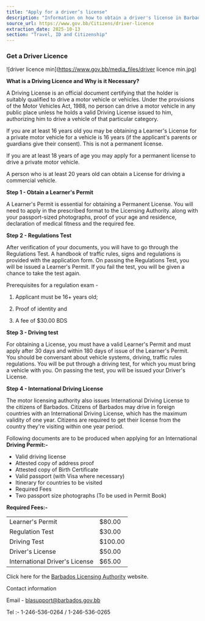 ```yaml
---
title: "Apply for a driver’s license"
description: "Information on how to obtain a driver's license in Barbados, including learner's permits, regulations tests, driving tests, and international licenses."
source_url: https://www.gov.bb/Citizens/driver-licence
extraction_date: 2025-10-13
section: "Travel, ID and Citizenship"
---
```


### Get a Driver Licence

![driver licence min](https://www.gov.bb/media_files/driver licence min.jpg)

**What is a Driving Licence and Why is it Necessary?**

A Driving License is an official document certifying that the holder is suitably qualified to drive a motor vehicle or vehicles. Under the provisions of the Motor Vehicles Act, 1988, no person can drive a motor vehicle in any public place unless he holds a valid Driving License issued to him, authorizing him to drive a vehicle of that particular category.

If you are at least 16 years old you may be obtaining a Learner's License for a private motor vehicle for a vehicle is 16 years (if the applicant's parents or guardians give their consent). This is not a permanent license.

If you are at least 18 years of age you may apply for a permanent license to drive a private motor vehicle.

A person who is at least 20 years old can obtain a License for driving a commercial vehicle.

**Step 1 - Obtain a Learner's Permit**

A Learner's Permit is essential for obtaining a Permanent License. You will need to apply in the prescribed format to the Licensing Authority. along with your passport-sized photographs, proof of your age and residence, declaration of medical fitness and the required fee.

**Step 2 - Regulations Test**

After verification of your documents, you will have to go through the Regulations Test. A handbook of traffic rules, signs and regulations is provided with the application form. On passing the Regulations Test, you will be issued a Learner's Permit. If you fail the test, you will be given a chance to take the test again.

Prerequisites for a regulation exam -

1) Applicant must be 16+ years old;

2) Proof of identity and

3) A fee of $30.00 BDS

**Step 3 - Driving test**

For obtaining a License, you must have a valid Learner's Permit and must apply after 30 days and within 180 days of issue of the Learner's Permit. You should be conversant about vehicle systems, driving, traffic rules regulations. You will be put through a driving test, for which you must bring a vehicle with you. On passing the test, you will be issued your Driver's License.

**Step 4 - International Driving License**

The motor licensing authority also issues International Driving License to the citizens of Barbados. Citizens of Barbados may drive in foreign countries with an International Driving License, which has the maximum validity of one year. Citizens are required to get their license from the country they're visiting within one year period.

Following documents are to be produced when applying for an International **Driving Permit:-**

*   Valid driving license
*   Attested copy of address proof
*   Attested copy of Birth Certificate
*   Valid passport (with Visa where necessary)
*   Itinerary for countries to be visited
*   Required Fees
*   Two passport size photographs (To be used in Permit Book)

**Required Fees:-**

|                     |          |
| :------------------ | :------- |
| Learner's Permit    | $80.00   |
| Regulation Test     | $30.00   |
| Driving Test        | $100.00  |
| Driver's License    | $50.00   |
| International Driver's License | $65.00   |

Click here for the [Barbados Licensing Authority](http://https&quot;//bla.gov.bb) website.

Contact information

Email - blasupport@barbados.gov.bb

Tel :- 1-246-536-0264 / 1-246-536-0265

